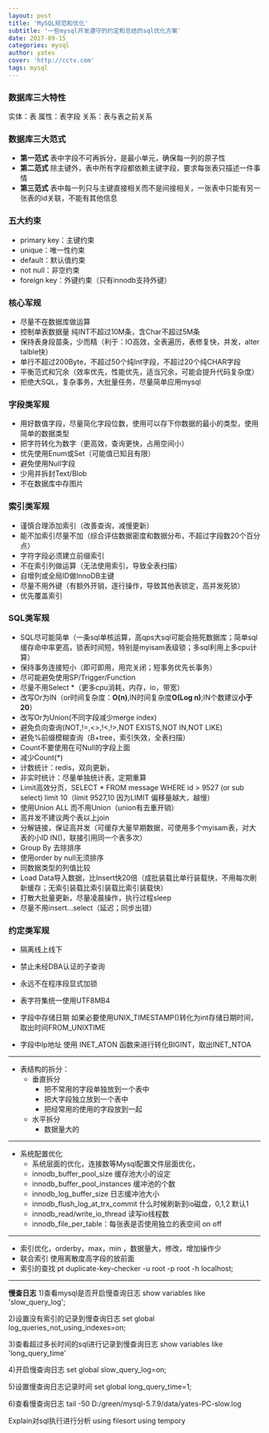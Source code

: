 ```yaml
---
layout: post
title: 'MySQL规范和优化'
subtitle: '一些mysql开发遵守的约定和总结的sql优化方案'
date: 2017-09-15
categories: mysql
author: yates
cover: 'http://cctv.com'
tags: mysql
---
```


### 数据库三大特性
实体：表
属性：表字段
关系：表与表之前关系

### 数据库三大范式
- **第一范式** 表中字段不可再拆分，是最小单元，确保每一列的原子性
- **第二范式** 除主键外，表中所有字段都依赖主键字段，要求每张表只描述一件事情
- **第三范式** 表中每一列只与主键直接相关而不是间接相关，一张表中只能有另一张表的id关联，不能有其他信息

### 五大约束
- primary key：主键约束
- unique：唯一性约束
- default：默认值约束
- not null：非空约束
- foreign key：外键约束（只有innodb支持外键）

### 核心军规

- 尽量不在数据库做运算
- 控制单表数据量 纯INT不超过10M条，含Char不超过5M条
- 保持表身段苗条，少而精（利于：IO高效，全表遍历，表修复快，并发，alter talble快）
- 单行不超过200Byte，不超过50个纯Int字段，不超过20个纯CHAR字段
- 平衡范式和冗余（效率优先，性能优先，适当冗余，可能会提升代码复杂度）
- 拒绝大SQL，复杂事务，大批量任务，尽量简单应用mysql

### 字段类军规

- 用好数值字段，尽量简化字段位数，使用可以存下你数据的最小的类型，使用简单的数据类型
- 把字符转化为数字（更高效，查询更快，占用空间小）
- 优先使用Enum或Set（可能值已知且有限）
- 避免使用Null字段
- 少用并拆封Text/Blob
- 不在数据库中存图片

### 索引类军规

- 谨慎合理添加索引（改善查询，减慢更新）
- 能不加索引尽量不加（综合评估数据密度和数据分布，不超过字段数20个百分点）
- 字符字段必须建立前缀索引
- 不在索引列做运算（无法使用索引，导致全表扫描）
- 自增列或全局ID做InnoDB主键
- 尽量不用外键（有额外开销，逐行操作，导致其他表锁定，高并发死锁）
- 优先覆盖索引

### SQL类军规

- SQL尽可能简单（一条sql单核运算，高qps大sql可能会拖死数据库；简单sql缓存命中率更高，锁表时间短，特别是myisam表级锁；多sql利用上多cpu计算）
- 保持事务连接短小（即可即用，用完关闭；短事务优先长事务）
- 尽可能避免使用SP/Trigger/Function
- 尽量不用Select *（更多cpu消耗，内存，io，带宽）
- 改写Or为IN（or时间复杂度：**O(n)**,IN时间复杂度**O(Log n)**;IN个数建议**小于20**）
- 改写Or为Union(不同字段减少merge index)
- 避免负向查询(NOT,!=,<>,!<,!>,NOT EXISTS,NOT IN,NOT LIKE)
- 避免%前缀模糊查询（B+tree，索引失效，全表扫描）
- Count不要使用在可Null的字段上面
- 减少Count(*)
- 计数统计：redis，双向更新，
- 非实时统计：尽量单独统计表，定期重算
- Limit高效分页，SELECT * FROM message WHERE id > 9527 (or sub select) limit 10（limit 9527,10 因为LIMIT 偏移量越大，越慢）
- 使用Union ALL 而不用Union（union有去重开销）
- 高并发不建议两个表以上join
- 分解链接，保证高并发（可缓存大量早期数据，可使用多个myisam表，对大表的小ID IN()，联接引用同一个表多次）
- Group By 去除排序
- 使用order by null无须排序 
- 同数据类型的列值比较
- Load Data导入数据，比Insert快20倍（成批装载比单行装载快，不用每次刷新缓存；无索引装载比索引装载比索引装载快）
- 打散大批量更新，尽量凌晨操作，执行过程sleep
- 尽量不用insert...select（延迟；同步出错）
### 约定类军规

- 隔离线上线下
- 禁止未经DBA认证的子查询
- 永远不在程序段显式加锁
- 表字符集统一使用UTF8MB4


- 字段中存储日期 如果必要使用UNIX_TIMESTAMP()转化为int存储日期时间，取出时间FROM_UNIXTIME

- 字段中Ip地址 使用 INET_ATON 函数来进行转化BIGINT，取出INET_NTOA

---------------------------------------------------

- 表结构的拆分：
    * 垂直拆分 
        * 把不常用的字段单独放到一个表中
        * 把大字段独立放到一个表中
        * 把经常用的使用的字段放到一起
    * 水平拆分
        * 数据量大的

-------------------------------------------------
- 系统配置优化
    - 系统层面的优化，连接数等Mysql配置文件层面优化，
     - innodb_buffer_pool_size  缓存池大小的设定
     - innodb_buffer_pool_instances  缓冲池的个数
     - innodb_log_buffer_size  日志缓冲池大小
     - innodb_flush_log_at_trx_commit  什么时候刷新到io磁盘，0,1,2  默认1
     - innodb_read/write_io_thread 读写io线程数
     - innodb_file_per_table：每张表是否使用独立的表空间 on off

---------------------------------------------------
- 索引优化，orderby，max，min  ，数据量大，修改，增加操作少
- 联合索引 使用离散度高字段的放前面
- 索引的查找 pt duplicate-key-checker -u root -p root -h localhost;

----------------------------------------------------
**慢查日志**
1)查看mysql是否开启慢查询日志
show variables like 'slow_query_log';

2)设置没有索引的记录到慢查询日志
set global log_queries_not_using_indexes=on;

3)查看超过多长时间的sql进行记录到慢查询日志
show variables like 'long_query_time'

4)开启慢查询日志
set global slow_query_log=on;

5)设置慢查询日志记录时间
set global long_query_time=1;

6)查看慢查询日志
tail -50 D:/green/mysql-5.7.9/data/yates-PC-slow.log

Explain对sql执行进行分析  using filesort  using tempory
